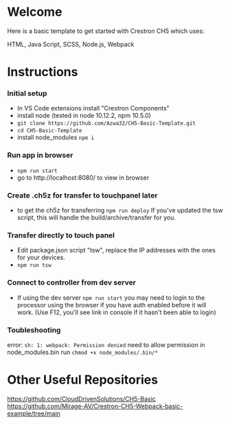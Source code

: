 # Welcome
Here is a basic template to get started with Crestron CH5 which uses:

HTML, Java Script, SCSS, Node.js, Webpack

# Instructions

### Initial setup
- In VS Code extensions install "Crestron Components"
- install node (tested in node 10.12.2, npm 10.5.0)
- ```git clone https://github.com/Azwa32/CH5-Basic-Template.git```
- ```cd CH5-Basic-Template```
- install node_modules ```npm i```

### Run app in browser
- ```npm run start```
- go to http://localhost:8080/ to view in browser

### Create .ch5z for transfer to touchpanel later
- to get the ch5z for transferring ```npm run deploy``` 
If you've updated the tsw script, this will handle the build/archive/transfer for you.

### Transfer directly to touch panel
- Edit package.json script "tsw", replace the IP addresses with the ones for your devices.
- ```npm run tsw```

### Connect to controller from dev server
- If using the dev server ```npm run start``` you may need to login to the processor using the browser if you have auth enabled before it will work. (Use F12, you'll see link in console if it hasn't been able to login)


### Toubleshooting
error:
```sh: 1: webpack: Permission denied```
need to allow permission in node_modules.bin
run ```chmod +x node_modules/.bin/*```


# Other Useful Repositories 
https://github.com/CloudDrivenSolutions/CH5-Basic
https://github.com/Mirage-AV/Crestron-CH5-Webpack-basic-example/tree/main



